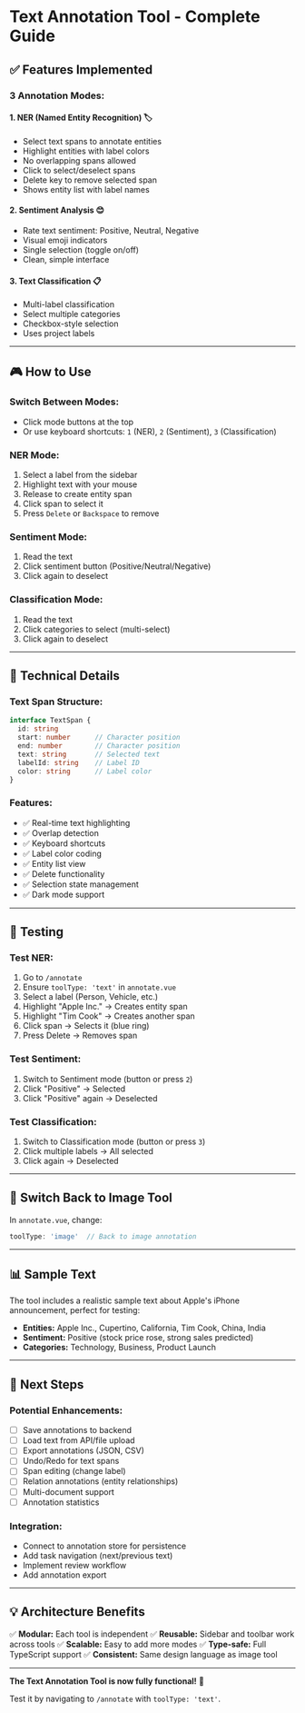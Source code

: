 # Text Annotation Tool - Complete Guide

## ✅ Features Implemented

### **3 Annotation Modes:**

#### 1. **NER (Named Entity Recognition)** 🏷️
- Select text spans to annotate entities
- Highlight entities with label colors
- No overlapping spans allowed
- Click to select/deselect spans
- Delete key to remove selected span
- Shows entity list with label names

#### 2. **Sentiment Analysis** 😊
- Rate text sentiment: Positive, Neutral, Negative
- Visual emoji indicators
- Single selection (toggle on/off)
- Clean, simple interface

#### 3. **Text Classification** 📋
- Multi-label classification
- Select multiple categories
- Checkbox-style selection
- Uses project labels

---

## 🎮 How to Use

### **Switch Between Modes:**
- Click mode buttons at the top
- Or use keyboard shortcuts: `1` (NER), `2` (Sentiment), `3` (Classification)

### **NER Mode:**
1. Select a label from the sidebar
2. Highlight text with your mouse
3. Release to create entity span
4. Click span to select it
5. Press `Delete` or `Backspace` to remove

### **Sentiment Mode:**
1. Read the text
2. Click sentiment button (Positive/Neutral/Negative)
3. Click again to deselect

### **Classification Mode:**
1. Read the text
2. Click categories to select (multi-select)
3. Click again to deselect

---

## 🔧 Technical Details

### **Text Span Structure:**
```typescript
interface TextSpan {
  id: string
  start: number      // Character position
  end: number        // Character position
  text: string       // Selected text
  labelId: string    // Label ID
  color: string      // Label color
}
```

### **Features:**
- ✅ Real-time text highlighting
- ✅ Overlap detection
- ✅ Keyboard shortcuts
- ✅ Label color coding
- ✅ Entity list view
- ✅ Delete functionality
- ✅ Selection state management
- ✅ Dark mode support

---

## 🎯 Testing

### **Test NER:**
1. Go to `/annotate`
2. Ensure `toolType: 'text'` in `annotate.vue`
3. Select a label (Person, Vehicle, etc.)
4. Highlight "Apple Inc." → Creates entity span
5. Highlight "Tim Cook" → Creates another span
6. Click span → Selects it (blue ring)
7. Press Delete → Removes span

### **Test Sentiment:**
1. Switch to Sentiment mode (button or press `2`)
2. Click "Positive" → Selected
3. Click "Positive" again → Deselected

### **Test Classification:**
1. Switch to Classification mode (button or press `3`)
2. Click multiple labels → All selected
3. Click again → Deselected

---

## 🔄 Switch Back to Image Tool

In `annotate.vue`, change:
```typescript
toolType: 'image'  // Back to image annotation
```

---

## 📊 Sample Text

The tool includes a realistic sample text about Apple's iPhone announcement, perfect for testing:
- **Entities:** Apple Inc., Cupertino, California, Tim Cook, China, India
- **Sentiment:** Positive (stock price rose, strong sales predicted)
- **Categories:** Technology, Business, Product Launch

---

## 🚀 Next Steps

### **Potential Enhancements:**
- [ ] Save annotations to backend
- [ ] Load text from API/file upload
- [ ] Export annotations (JSON, CSV)
- [ ] Undo/Redo for text spans
- [ ] Span editing (change label)
- [ ] Relation annotations (entity relationships)
- [ ] Multi-document support
- [ ] Annotation statistics

### **Integration:**
- Connect to annotation store for persistence
- Add task navigation (next/previous text)
- Implement review workflow
- Add annotation export

---

## 💡 Architecture Benefits

✅ **Modular:** Each tool is independent
✅ **Reusable:** Sidebar and toolbar work across tools
✅ **Scalable:** Easy to add more modes
✅ **Type-safe:** Full TypeScript support
✅ **Consistent:** Same design language as image tool

---

**The Text Annotation Tool is now fully functional!** 🎉

Test it by navigating to `/annotate` with `toolType: 'text'`.
